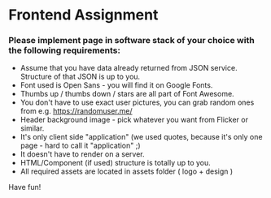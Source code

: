 # Frontend Assignment

### Please implement page in software stack of your choice with the following requirements:

* Assume that you have data already returned from JSON service. Structure of that JSON is up to you.
* Font used is Open Sans - you will find it on Google Fonts.
* Thumbs up / thumbs down / stars are all part of Font Awesome.
* You don't have to use exact user pictures, you can grab random ones from e.g. https://randomuser.me/
* Header background image - pick whatever you want from Flicker or similar.
* It's only client side "application" (we used quotes, because it's only one page - hard to call it "application" ;)
* It doesn't have to render on a server.
* HTML/Component (if used) structure is totally up to you.
* All required assets are located in assets folder ( logo + design )

Have fun!

